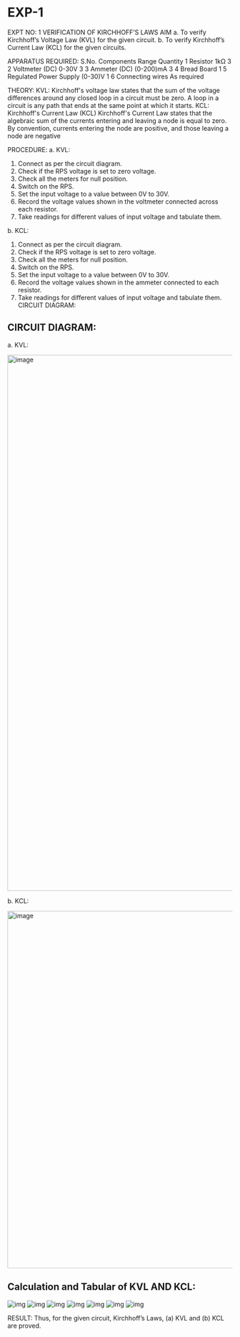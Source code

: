 # EXP-1
EXPT NO: 1	VERIFICATION OF KIRCHHOFF’S LAWS
AIM
a.   To verify Kirchhoff’s Voltage Law (KVL) for the given circuit. 
b.   To verify Kirchhoff’s Current Law (KCL) for the given circuits.

APPARATUS REQUIRED:
S.No.	Components	Range	Quantity
1	Resistor	1kΩ	3
2	Voltmeter (DC)	0-30V	3
3	Ammeter (DC)	(0-200)mA	3
4	Bread Board		1
5	Regulated Power Supply	(0-30)V	1
6	Connecting wires		As required

THEORY:
KVL: Kirchhoff's voltage law states that the sum of the voltage differences around any closed loop in a circuit must be zero. A loop in a circuit is any path that ends at the same point at which it starts.
KCL:
Kirchhoff's Current Law (KCL) Kirchhoff's Current Law states that the algebraic sum of the currents entering and leaving a node is equal to zero. By convention, currents entering the node are positive, and those leaving a node are negative


PROCEDURE:
a.   KVL:
1.   Connect as per the circuit diagram.
2.   Check if the RPS voltage is set to zero voltage.
3.   Check all the meters for null position.
4.   Switch on the RPS.
5.   Set the input voltage to a value between 0V to 30V.
6.   Record the voltage values shown in the voltmeter connected across each resistor.
7.   Take readings for different values of input voltage and tabulate them.


b.  KCL:
1.   Connect as per the circuit diagram.
2.   Check if the RPS voltage is set to zero voltage.
3.   Check all the meters for null position.
4.   Switch on the RPS.
5.   Set the input voltage to a value between 0V to 30V.
6.   Record the voltage values shown in the ammeter connected to each resistor.
7.   Take readings for different values of input voltage and tabulate them. 
CIRCUIT DIAGRAM:
## CIRCUIT DIAGRAM:
a.   KVL:

<img width="1920" height="1200" alt="image" src="https://github.com/user-attachments/assets/c5be31a3-50ee-4d09-beb9-a67e9047d41b" />

b.  KCL:

<img width="1280" height="800" alt="image" src="https://github.com/user-attachments/assets/d07e20b1-7a54-4e26-af5f-39f4b4b1dad2" />

## Calculation and Tabular of KVL AND KCL:
![img](https://github.com/Girithickrohan/EXP-1/blob/main/Document_1.jpg)
![img](https://github.com/Girithickrohan/EXP-1/blob/main/Document_2.jpg)
![img](https://github.com/Girithickrohan/EXP-1/blob/main/Document_3.jpg)
![img](https://github.com/Girithickrohan/EXP-1/blob/main/Document_4.jpg)
![img](https://github.com/Girithickrohan/EXP-1/blob/main/Document_5.jpg)
![img](https://github.com/Girithickrohan/EXP-1/blob/main/Document_6.jpg)
![img](https://github.com/Girithickrohan/EXP-1/blob/main/Document_7.jpg)

RESULT:
Thus, for the given circuit, Kirchhoff’s Laws, (a) KVL and (b) KCL are proved.

